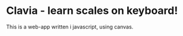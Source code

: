 Clavia - learn scales on keyboard!
=====================

This is a web-app written i javascript, using canvas.

